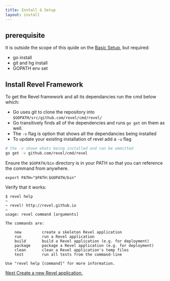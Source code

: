 ```yaml
---
title: Install & Setup
layout: install
---
```




## prerequisite

It is outside the scope of this quide on the [Basic Setup](/install/setup.html), but required:

 - go install
 - git and hg install
 - GOPATH env set
 


## Install Revel Framework

To get the Revel framework and all its dependancies run the cmd below which:

* Go uses git to clone the repository into `$GOPATH/src/github.com/revel/cmd/revel/`
* Go transitively finds all of the dependencies and runs `go get` on them as well.
* The `-v` flag is option that shows all the dependancies being installed
* To update your existing installation of revel add a `-u` flag

```bash
# the -v shown whats being installed and can be ommitted
go get -v github.com/revel/cmd/revel
```

Ensure the `$GOPATH/bin` directory is in your PATH so that you can reference the command from anywhere.

    export PATH="$PATH:$GOPATH/bin"

Verify that it works:

    $ revel help
    ~
    ~ revel! http://revel.github.io
    ~
    usage: revel command [arguments]

    The commands are:

        new         create a skeleton Revel application
        run         run a Revel application
        build       build a Revel application (e.g. for deployment)
        package     package a Revel application (e.g. for deployment)
        clean       clean a Revel application's temp files
        test        run all tests from the command-line

    Use "revel help [command]" for more information.


<a href="createapp.html" class="btn btn-sm btn-success" role="button">Next <span class="glyphicon glyphicon-chevron-right" aria-hidden="true"></span></a> [Create a new Revel application.](createapp.html)
